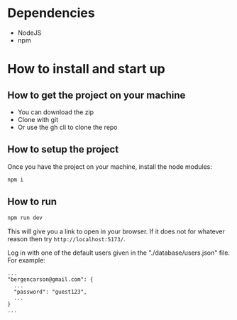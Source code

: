 # Dependencies
- NodeJS
- npm

# How to install and start up
## How to get the project on your machine
- You can download the zip
- Clone with git
- Or use the gh cli to clone the repo

## How to setup the project
Once you have the project on your machine, install the node modules:
```bash
npm i
```

## How to run
```bash
npm run dev
```
This will give you a link to open in your browser. If it does not for whatever reason then try `http://localhost:5173/`.

Log in with one of the default users given in the "./database/users.json" file. For example:
```
...
"bergencarson@gmail.com": {
  ...
  "password": "guest123",
  ...
}
...
```
